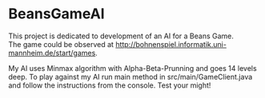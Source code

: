 # BeansGameAI

This project is dedicated to development of an AI for a Beans Game. <br />
The game could be observed at http://bohnenspiel.informatik.uni-mannheim.de/start/games.

My AI uses Minmax algorithm with Alpha-Beta-Prunning and goes 14 levels deep.
To play against my AI run main method in src/main/GameClient.java and follow the instructions from the console.
Test your might!
